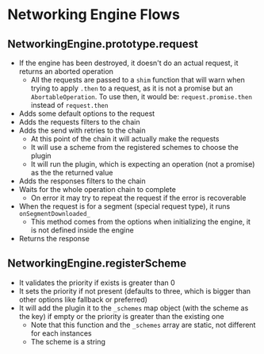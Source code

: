 # Networking Engine Flows

## NetworkingEngine.prototype.request

- If the engine has been destroyed, it doesn't do an actual request, it returns an aborted operation
  - All the requests are passed to a `shim` function that will warn when trying to apply `.then` to a request, as it is not a promise but an `AbortableOperation`. To use then, it would be: `request.promise.then` instead of `request.then`
- Adds some default options to the request
- Adds the requests filters to the chain
- Adds the send with retries to the chain
  - At this point of the chain it will actually make the requests
  - It will use a scheme from the registered schemes to choose the plugin
  - It will run the plugin, which is expecting an operation (not a promise) as the the returned value
- Adds the responses filters to the chain
- Waits for the whole operation chain to complete
  - On error it may try to repeat the request if the error is recoverable
- When the request is for a segment (special request type), it runs `onSegmentDownloaded_`
  - This method comes from the options when initializing the engine, it is not defined inside the engine
- Returns the response

## NetworkingEngine.registerScheme

- It validates the priority if exists is greater than 0
- It sets the priority if not present (defaults to three, which is bigger than other options like fallback or preferred)
- It will add the plugin it to the `_schemes` map object (with the scheme as the key) if empty or the priority is greater than the existing one
  - Note that this function and the `_schemes` array are static, not different for each instances
  - The scheme is a string
